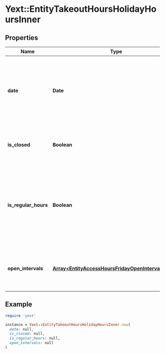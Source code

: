 # Yext::EntityTakeoutHoursHolidayHoursInner

## Properties

| Name | Type | Description | Notes |
| ---- | ---- | ----------- | ----- |
| **date** | **Date** | Date on which the holiday hours will be in effect. Cannot be in the past.   Date must be on or after 1970-01-01 Date must be before or on 2038-01-01  Filtering Type: &#x60;date&#x60; |  |
| **is_closed** | **Boolean** | Indicates if the takeout hours are \&quot;closed\&quot; on on the given date.  Filtering Type: &#x60;boolean&#x60; | [optional] |
| **is_regular_hours** | **Boolean** | Indicates whether the holiday hours are the same as the regular business hours for the given date. If set to true, we will update the holiday hours if the regular business hours change for the date&#39;s day of the week.  Filtering Type: &#x60;boolean&#x60; | [optional] |
| **open_intervals** | [**Array&lt;EntityAccessHoursFridayOpenIntervalsInner&gt;**](EntityAccessHoursFridayOpenIntervalsInner.md) | Contains the time intervals for which the Entity is open for takeout on the specified date.  Filtering Type: &#x60;list of object&#x60; | [optional] |

## Example

```ruby
require 'yext'

instance = Yext::EntityTakeoutHoursHolidayHoursInner.new(
  date: null,
  is_closed: null,
  is_regular_hours: null,
  open_intervals: null
)
```

